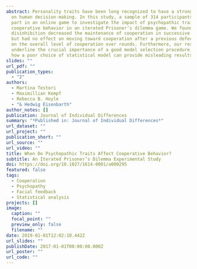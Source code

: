 ```yaml
---
abstract: Personality traits have been long recognized to have a strong impact
  on human decision-making. In this study, a sample of 314 participants took
  part in an online game to investigate the impact of psychopathic traits on
  cooperative behavior in an iterated Prisoner’s dilemma game. We found that
  disinhibition decreased the maintenance of cooperation in successive plays,
  but had no effect on moving toward cooperation after a previous defection or
  on the overall level of cooperation over rounds. Furthermore, our results
  underline the crucial importance of a good model selection procedure, showing
  how a poor choice of statistical model can provide misleading results.
slides: ""
url_pdf: ""
publication_types:
  - "2"
authors:
  - Martina Testori
  - Maximillian Kempf
  - Rebecca B. Hoyle
  - "& Hedwig Eisenbarth"
author_notes: []
publication: Journal of Individual Differences
summary: "*Published in: Journal of Individual Differences*"
url_dataset: ""
url_project: ""
publication_short: ""
url_source: ""
url_video: ""
title: When Do Psychopathic Traits Affect Cooperative Behavior?
subtitle: An Iterated Prisoner’s Dilemma Experimental Study
doi: https://doi.org/10.1027/1614-0001/a000295
featured: false
tags:
  - Cooperation
  - Psychopathy
  - Facial feedback
  - Statistical analysis
projects: []
image:
  caption: ""
  focal_point: ""
  preview_only: false
  filename: ""
date: 2019-01-01T12:02:10.442Z
url_slides: ""
publishDate: 2017-01-01T00:00:00.000Z
url_poster: ""
url_code: ""
---
```


